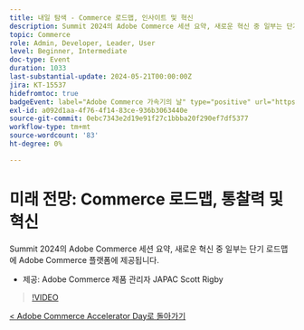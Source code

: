 ```yaml
---
title: 내일 탐색 - Commerce 로드맵, 인사이트 및 혁신
description: Summit 2024의 Adobe Commerce 세션 요약, 새로운 혁신 중 일부는 단기 로드맵에 Adobe Commerce 플랫폼에 제공됩니다.
topic: Commerce
role: Admin, Developer, Leader, User
level: Beginner, Intermediate
doc-type: Event
duration: 1033
last-substantial-update: 2024-05-21T00:00:00Z
jira: KT-15537
hidefromtoc: true
badgeEvent: label="Adobe Commerce 가속기의 날" type="positive" url="https://experienceleague.adobe.com/ko/docs/events/apac-commerce-recordings/2024/overview"
exl-id: a092d1aa-4f76-4f14-83ce-936b3063440e
source-git-commit: 0ebc7343e2d19e91f27c1bbba20f290ef7df5377
workflow-type: tm+mt
source-wordcount: '83'
ht-degree: 0%

---
```


# 미래 전망: Commerce 로드맵, 통찰력 및 혁신

Summit 2024의 Adobe Commerce 세션 요약, 새로운 혁신 중 일부는 단기 로드맵에 Adobe Commerce 플랫폼에 제공됩니다.

+ 제공: Adobe Commerce 제품 관리자 JAPAC Scott Rigby

>[!VIDEO](https://video.tv.adobe.com/v/3454566/?learn=on&captions=kor)

[&lt; Adobe Commerce Accelerator Day로 돌아가기](./overview.md)
